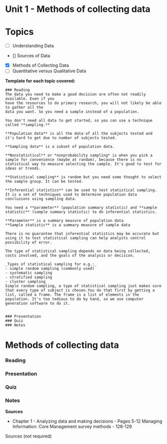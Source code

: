 # Unit 1 - Methods of collecting data

# Topics
- [ ] Understanding Data
- [] Sources of Data
- [x] Methods of Collecting Data
- [ ] Quantitative versus Qualitative Data
   
**Template for each topic covered:**
```
### Reading
The data you need to make a good decision are often not readily available. Even if you
have the resources to do primary research, you will not likely be able to gather all the
data you want. So you need a sample instead of a population.

You don't need all data to get started, so you can use a technique called **sampling.** 

**Population data** is all the data of all the subjects tested and it's hard to get due to number of subjects tested. 

**Sampling data** is a subset of population data. 

**Nonstatistical** or *nonprobability sampling* is when you pick a sample for convenience (maybe at random), because there is no statistical way to measure selecting the sample. It's good to test for ideas or trends.

**Statistical sampling** is random but you need some thought to select the sample group. It can be tested.

**Inferential statistics** can be used to test statistical sampling. It is a set of techniques used to determine population data conclusions using sampling data.

You need a **parameter** (population summary statistic) and **sample statistic** (sample summary statistic) to do inferential statistics. 

**Parameter** is a summary measure of population data
**Sample statistic** is a summary measure of sample data

There is no guarantee that inferential statistics may be accurate but using it to test statistical sampling can help analysts control possibility of error. 

The type of statistical sampling depends on data being collected, costs involved, and the goals of the analysis or decision. 

_Types of statistical sampling for e.g.:_
- simple random sampling (commonly used)
- systematic sampling
- stratified sampling
- cluster sampling
Simple random sampling, a type of statistical sampling just makes sure that every type of subject is chosen.You do that first by getting a list, called a frame. The frame is a list of elements in the population. It's too tedious to do by hand, so we use computer generation software to do it.


### Presentation
### Quiz
### Notes
```
# Methods of collecting data
### Reading
### Presentation
### Quiz
### Notes

**Sources**
- Chapter 1 - Analyzing data and making decisions - Pages 5-12
Managing Information: Core Management survey methods - 128-129

Sources (not required)

 